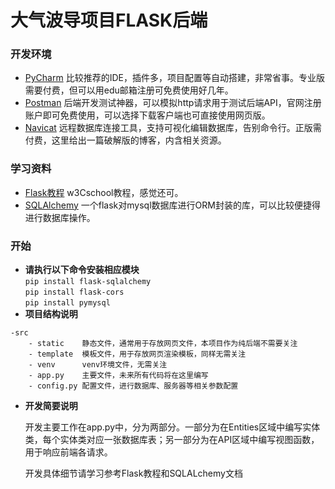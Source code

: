 # 大气波导项目FLASK后端

### 开发环境
- [PyCharm](https://www.jetbrains.com/pycharm/download/#section=windows) 比较推荐的IDE，插件多，项目配置等自动搭建，非常省事。专业版需要付费，但可以用edu邮箱注册可免费使用好几年。
- [Postman](https://www.postman.com/) 后端开发测试神器，可以模拟http请求用于测试后端API，官网注册账户即可免费使用，可以选择下载客户端也可直接使用网页版。
- [Navicat](https://www.yudouyudou.com/ziyuanxiazai/gongjuchajian/1474.html) 远程数据库连接工具，支持可视化编辑数据库，告别命令行。正版需付费，这里给出一篇破解版的博客，内含相关资源。

### 学习资料
- [Flask教程](https://www.w3cschool.cn/flask/flask_overview.html) w3Cschool教程，感觉还可。
- [SQLAlchemy](http://www.pythondoc.com/flask-sqlalchemy/quickstart.html) 一个flask对mysql数据库进行ORM封装的库，可以比较便捷得进行数据库操作。

### 开始
- **请执行以下命令安装相应模块**\
`pip install flask-sqlalchemy`\
`pip install flask-cors`\
`pip install pymysql`
- **项目结构说明**
```
-src
    - static    静态文件，通常用于存放网页文件，本项目作为纯后端不需要关注
    - template  模板文件，用于存放网页渲染模板，同样无需关注
    - venv      venv环境文件，无需关注
    - app.py    主要文件，未来所有代码将在这里编写
    - config.py 配置文件，进行数据库、服务器等相关参数配置
```
- **开发简要说明**

    开发主要工作在app.py中，分为两部分。一部分为在Entities区域中编写实体类，每个实体类对应一张数据库表；另一部分为在API区域中编写视图函数，用于响应前端各请求。
    
    开发具体细节请学习参考Flask教程和SQLALchemy文档
